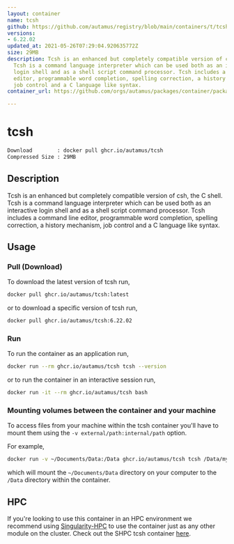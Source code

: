```yaml
---
layout: container
name: tcsh
github: https://github.com/autamus/registry/blob/main/containers/t/tcsh/spack.yaml
versions:
- 6.22.02
updated_at: 2021-05-26T07:29:04.920635772Z
size: 29MB
description: Tcsh is an enhanced but completely compatible version of csh, the C shell.
  Tcsh is a command language interpreter which can be used both as an interactive
  login shell and as a shell script command processor. Tcsh includes a command line
  editor, programmable word completion, spelling correction, a history mechanism,
  job control and a C language like syntax.
container_url: https://github.com/orgs/autamus/packages/container/package/tcsh

---
```

# tcsh
```bash 
Download        : docker pull ghcr.io/autamus/tcsh
Compressed Size : 29MB
```

## Description
Tcsh is an enhanced but completely compatible version of csh, the C shell. Tcsh is a command language interpreter which can be used both as an interactive login shell and as a shell script command processor. Tcsh includes a command line editor, programmable word completion, spelling correction, a history mechanism, job control and a C language like syntax.

## Usage
### Pull (Download)
To download the latest version of tcsh run,

```bash
docker pull ghcr.io/autamus/tcsh:latest
```

or to download a specific version of tcsh run,

```bash
docker pull ghcr.io/autamus/tcsh:6.22.02
```
### Run
To run the container as an application run,
```bash
docker run --rm ghcr.io/autamus/tcsh tcsh --version
```

or to run the container in an interactive session run,
```bash
docker run -it --rm ghcr.io/autamus/tcsh bash
```

### Mounting volumes between the container and your machine
To access files from your machine within the tcsh container you'll have to mount them using the `-v external/path:internal/path` option.

For example,
```bash
docker run -v ~/Documents/Data:/Data ghcr.io/autamus/tcsh tcsh /Data/myData.csv
```
which will mount the `~/Documents/Data` directory on your computer to the `/Data` directory within the container.

## HPC
If you're looking to use this container in an HPC environment we recommend using [Singularity-HPC](https://singularity-hpc.readthedocs.io) to use the container just as any other module on the cluster. Check out the SHPC tcsh container [here](https://singularityhub.github.io/singularity-hpc/r/ghcr.io-autamus-tcsh/).